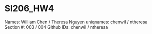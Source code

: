 # SI206_HW4

Names: William Chen / Theresa Nguyen
uniqnames: chenwil / ntheresa
Section #: 003 / 004
Github IDs: chenwil / ntheresa 
